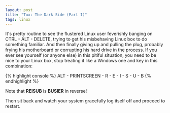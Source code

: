 ```yaml
--- 
layout: post
title: "Tux: The Dark Side (Part I)"
tags: linux
---
```


It's pretty routine to see the flustered Linux user feverishly banging on CTRL - ALT - DELETE,
trying to get his misbehaving Linux box to do something familiar. And then finally giving up and
pulling the plug, probably frying his motherboard or corrupting his hard drive in the process.
If you ever see yourself (or anyone else) in this pitiful situation, you need to be nice to your
Linux box, stop treating it like a Windows one and key in this combination:
 
{% highlight console %} 
ALT - PRINTSCREEN - R - E - I - S - U - B
{% endhighlight %}

Note that **REISUB** is **BUSIER** in reverse!

Then sit back and watch your system gracefully log itself off and proceed to restart.
